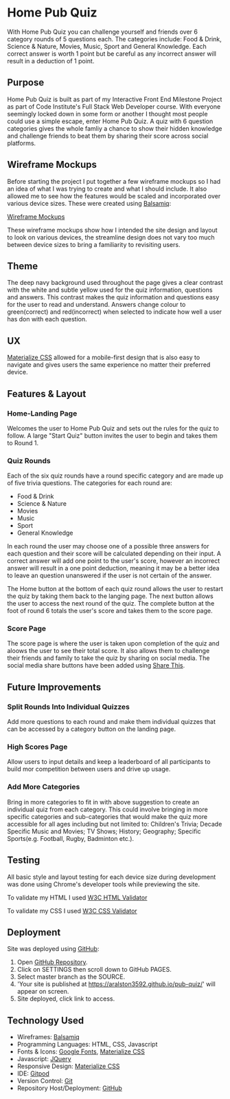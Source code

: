 # Home Pub Quiz

With Home Pub Quiz you can challenge yourself and friends over 6 category rounds of 5 questions each. The categories include: Food & Drink, Science & Nature, Movies, Music, Sport and General Knowledge. Each correct answer is worth 1 point but be careful as any incorrect answer will result in a deduction of 1 point. 

## Purpose

Home Pub Quiz is built as part of my Interactive Front End Milestone Project as part of Code Institute's Full Stack Web Developer course. With everyone seemingly locked down in some form or another I thought most people could use a simple escape, enter Home Pub Quiz. A quiz with 6 question categories gives the whole famliy a chance to show their hidden knowledge and challenge friends to beat them by sharing their score across social platforms.

## Wireframe Mockups

Before starting the project I put together a few wireframe mockups so I had an idea of what I was trying to create and what I should include. It also allowed me to see how the features would be scaled and incorporated over various device sizes. These were created using [Balsamiq](https://balsamiq.com/ "Balsamiq"):

[Wireframe Mockups](/assets/wireframes/home-pub-quiz.bmpr "Home Pub Quiz")

These wireframe mockups show how I intended the site design and layout to look on various devices, the streamline design does not vary too much between device sizes to bring a familiarity to revisiting users. 



## Theme

The deep navy background used throughout the page gives a clear contrast with the white and subtle yellow used for the quiz information, questions and answers. This contrast makes the quiz information and questions easy for the user to read and understand. Answers change colour to green(correct) and red(incorrect) when selected to indicate how well a user has don with each question. 

## UX

[Materialize CSS](https://materializecss.com/ "Materialize") allowed for a mobile-first design that is also easy to navigate and gives users the same experience no matter their preferred device. 

## Features & Layout

### Home-Landing Page

Welcomes the user to Home Pub Quiz and sets out the rules for the quiz to follow. A large "Start Quiz" button invites the user to begin and takes them to Round 1.

### Quiz Rounds

Each of the six quiz rounds have a round specific category and are made up of five trivia questions. The categories for each round are: 

* Food & Drink
* Science & Nature
* Movies
* Music
* Sport
* General Knowledge

In each round the user may choose one of a possible three answers for each question and their score will be calculated depending on their input. A correct answer will add one point to the user's score, however an incorrect answer will result in a one point deduction, meaning it may be a better idea to leave an question unanswered if the user is not certain of the answer. 

The Home button at the bottom of each quiz round allows the user to restart the quiz by taking them back to the langing page. The next button allows the user to access the next round of the quiz. The complete button at the foot of round 6 totals the user's score and takes them to the score page.

### Score Page

The score page is where the user is taken upon completion of the quiz and aloows the user to see their total score. It also allows them to challenge their friends and family to take the quiz by sharing on social media. The social media share buttons have been added using [Share This](https://platform.sharethis.com/ "Share This Platform").

## Future Improvements

### Split Rounds Into Individual Quizzes
Add more questions to each round and make them individual quizzes that can be accessed by a category button on the landing page.
### High Scores Page
Allow users to input details and keep a leaderboard of all participants to build mor competition between users and drive up usage.
### Add More Categories 
Bring in more categories to fit in with above suggestion to create an individual quiz from each category. This could involve bringing in more specific categories and sub-categories that would make the quiz more accessible for all ages including but not limited to: Children's Trivia; Decade Specific Music and Movies; TV Shows; History; Geography; Specific Sports(e.g. Football, Rugby, Badminton etc.).

## Testing

All basic style and layout testing for each device size during development was done using Chrome's developer tools while previewing the site.

To validate my HTML I used [W3C HTML Validator](https://validator.w3.org/ "W3C HTML Validator")

To validate my CSS I used [W3C CSS Validator](https://jigsaw.w3.org/css-validator/ "W3C CSS Validator")

## Deployment

Site was deployed using [GitHub](https://github.com/ "GitHub"):

1. Open [GitHub Repository](https://github.com/aralston3592/pub-quiz "Home Pub Quiz").
2. Click on SETTINGS then scroll down to GitHub PAGES.
3. Select master branch as the SOURCE.
4. 'Your site is published at https://aralston3592.github.io/pub-quiz/' will appear on screen.
5. Site deployed, click link to access.

## Technology Used

* Wireframes: [Balsamiq](https://balsamiq.com/ "Balsamiq")
* Programming Languages: HTML, CSS, Javascript
* Fonts & Icons: [Google Fonts](https://fonts.google.com/ "Google Fonts"), [Materialize CSS](https://materializecss.com/ "Materialize")
* Javascript: [JQuery](https://jquery.com/ "JQuery")
* Responsive Design: [Materialize CSS](https://materializecss.com/ "Materialize")
* IDE: [Gitpod](https://gitpod.io/ "GitPod")
* Version Control: [Git](https://git-scm.com/ "Git")
* Repository Host/Deployment: [GitHub](https://github.com/ "GitHub")